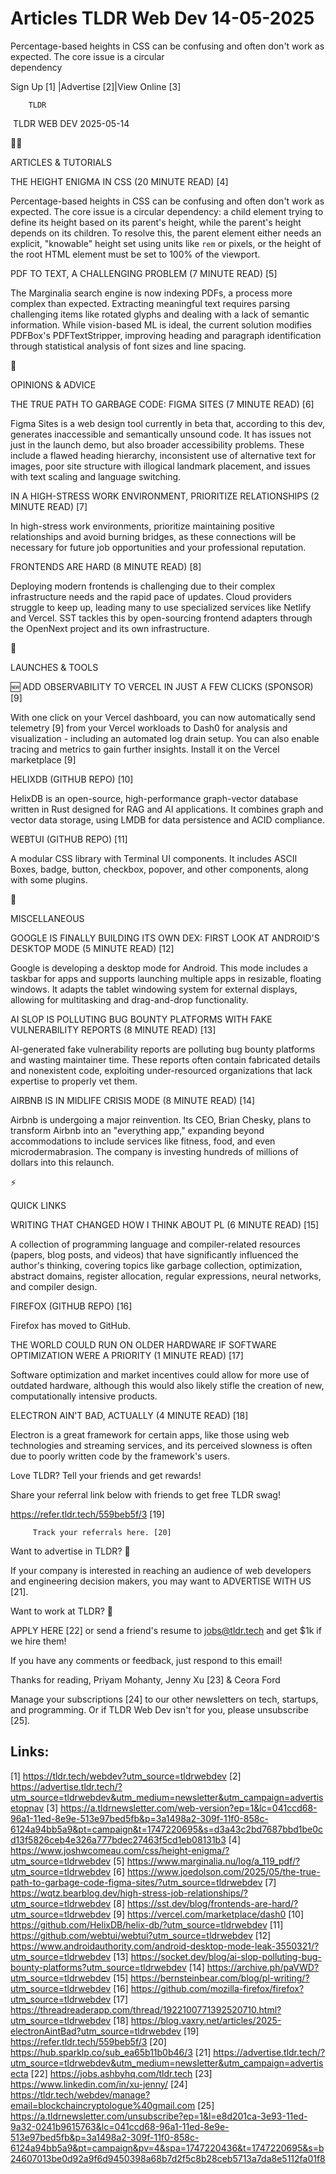 # Articles TLDR Web Dev 14-05-2025

Percentage-based heights in CSS can be confusing and often don't work
as expected. The core issue is a circular
dependency ‌ ‌ ‌ ‌ ‌ ‌ ‌ ‌ ‌ ‌ ‌ ‌ ‌ ‌ ‌ ‌ ‌ ‌ ‌ ‌ ‌ ‌ ‌ ‌ ‌ ‌  ‌ ‌ ‌ ‌ ‌ ‌ ‌ ‌ ‌ ‌ ‌ ‌ ‌ ‌ ‌ ‌ ‌ ‌ ‌ ‌ ‌ ‌ ‌ ‌ ‌ ‌ 


 Sign Up [1] |Advertise [2]|View Online [3] 

		TLDR 

 TLDR WEB DEV 2025-05-14

🧑‍💻 

ARTICLES & TUTORIALS

 THE HEIGHT ENIGMA IN CSS (20 MINUTE READ) [4] 

 Percentage-based heights in CSS can be confusing and often don't work
as expected. The core issue is a circular dependency: a child element
trying to define its height based on its parent's height, while the
parent's height depends on its children. To resolve this, the parent
element either needs an explicit, "knowable" height set using units
like `rem` or pixels, or the height of the root HTML element must be
set to 100% of the viewport. 

 PDF TO TEXT, A CHALLENGING PROBLEM (7 MINUTE READ) [5] 

 The Marginalia search engine is now indexing PDFs, a process more
complex than expected. Extracting meaningful text requires parsing
challenging items like rotated glyphs and dealing with a lack of
semantic information. While vision-based ML is ideal, the current
solution modifies PDFBox's PDFTextStripper, improving heading and
paragraph identification through statistical analysis of font sizes
and line spacing. 

🧠 

OPINIONS & ADVICE

 THE TRUE PATH TO GARBAGE CODE: FIGMA SITES (7 MINUTE READ) [6] 

 Figma Sites is a web design tool currently in beta that, according to
this dev, generates inaccessible and semantically unsound code. It has
issues not just in the launch demo, but also broader accessibility
problems. These include a flawed heading hierarchy, inconsistent use
of alternative text for images, poor site structure with illogical
landmark placement, and issues with text scaling and language
switching. 

 IN A HIGH-STRESS WORK ENVIRONMENT, PRIORITIZE RELATIONSHIPS (2 MINUTE
READ) [7] 

 In high-stress work environments, prioritize maintaining positive
relationships and avoid burning bridges, as these connections will be
necessary for future job opportunities and your professional
reputation. 

 FRONTENDS ARE HARD (8 MINUTE READ) [8] 

 Deploying modern frontends is challenging due to their complex
infrastructure needs and the rapid pace of updates. Cloud providers
struggle to keep up, leading many to use specialized services like
Netlify and Vercel. SST tackles this by open-sourcing frontend
adapters through the OpenNext project and its own infrastructure. 

🚀 

LAUNCHES & TOOLS

🆕 ADD OBSERVABILITY TO VERCEL IN JUST A FEW CLICKS (SPONSOR) [9]

With one click on your Vercel dashboard, you can now automatically
send telemetry [9] from your Vercel workloads to Dash0 for analysis
and visualization - including an automated log drain setup. You can
also enable tracing and metrics to gain further insights. Install it
on the Vercel marketplace [9] 

 HELIXDB (GITHUB REPO) [10] 

 HelixDB is an open-source, high-performance graph-vector database
written in Rust designed for RAG and AI applications. It combines
graph and vector data storage, using LMDB for data persistence and
ACID compliance. 

 WEBTUI (GITHUB REPO) [11] 

 A modular CSS library with Terminal UI components. It includes ASCII
Boxes, badge, button, checkbox, popover, and other components, along
with some plugins. 

🎁 

MISCELLANEOUS

 GOOGLE IS FINALLY BUILDING ITS OWN DEX: FIRST LOOK AT ANDROID'S
DESKTOP MODE (5 MINUTE READ) [12] 

 Google is developing a desktop mode for Android. This mode includes a
taskbar for apps and supports launching multiple apps in resizable,
floating windows. It adapts the tablet windowing system for external
displays, allowing for multitasking and drag-and-drop functionality. 

 AI SLOP IS POLLUTING BUG BOUNTY PLATFORMS WITH FAKE VULNERABILITY
REPORTS (8 MINUTE READ) [13] 

 AI-generated fake vulnerability reports are polluting bug bounty
platforms and wasting maintainer time. These reports often contain
fabricated details and nonexistent code, exploiting under-resourced
organizations that lack expertise to properly vet them. 

 AIRBNB IS IN MIDLIFE CRISIS MODE (8 MINUTE READ) [14] 

 Airbnb is undergoing a major reinvention. Its CEO, Brian Chesky,
plans to transform Airbnb into an "everything app," expanding beyond
accommodations to include services like fitness, food, and even
microdermabrasion. The company is investing hundreds of millions of
dollars into this relaunch. 

⚡ 

QUICK LINKS

 WRITING THAT CHANGED HOW I THINK ABOUT PL (6 MINUTE READ) [15] 

 A collection of programming language and compiler-related resources
(papers, blog posts, and videos) that have significantly influenced
the author's thinking, covering topics like garbage collection,
optimization, abstract domains, register allocation, regular
expressions, neural networks, and compiler design. 

 FIREFOX (GITHUB REPO) [16] 

 Firefox has moved to GitHub. 

 THE WORLD COULD RUN ON OLDER HARDWARE IF SOFTWARE OPTIMIZATION WERE A
PRIORITY (1 MINUTE READ) [17] 

 Software optimization and market incentives could allow for more use
of outdated hardware, although this would also likely stifle the
creation of new, computationally intensive products. 

 ELECTRON AIN'T BAD, ACTUALLY (4 MINUTE READ) [18] 

 Electron is a great framework for certain apps, like those using web
technologies and streaming services, and its perceived slowness is
often due to poorly written code by the framework's users. 

Love TLDR? Tell your friends and get rewards!

 Share your referral link below with friends to get free TLDR swag! 

 https://refer.tldr.tech/559beb5f/3 [19] 

		 Track your referrals here. [20] 

Want to advertise in TLDR? 📰

 If your company is interested in reaching an audience of web
developers and engineering decision makers, you may want to ADVERTISE
WITH US [21]. 

Want to work at TLDR? 💼

 APPLY HERE [22] or send a friend's resume to jobs@tldr.tech and get
$1k if we hire them! 

 If you have any comments or feedback, just respond to this email! 

Thanks for reading, 
Priyam Mohanty, Jenny Xu [23] & Ceora Ford 

 Manage your subscriptions [24] to our other newsletters on tech,
startups, and programming. Or if TLDR Web Dev isn't for you, please
unsubscribe [25]. 

 

Links:
------
[1] https://tldr.tech/webdev?utm_source=tldrwebdev
[2] https://advertise.tldr.tech/?utm_source=tldrwebdev&utm_medium=newsletter&utm_campaign=advertisetopnav
[3] https://a.tldrnewsletter.com/web-version?ep=1&lc=041ccd68-96a1-11ed-8e9e-513e97bed5fb&p=3a1498a2-309f-11f0-858c-6124a94bb5a9&pt=campaign&t=1747220695&s=d3a43c2bd7687bbd1be0cd13f5826ceb4e326a777bdec27463f5cd1eb08131b3
[4] https://www.joshwcomeau.com/css/height-enigma/?utm_source=tldrwebdev
[5] https://www.marginalia.nu/log/a_119_pdf/?utm_source=tldrwebdev
[6] https://www.joedolson.com/2025/05/the-true-path-to-garbage-code-figma-sites/?utm_source=tldrwebdev
[7] https://wqtz.bearblog.dev/high-stress-job-relationships/?utm_source=tldrwebdev
[8] https://sst.dev/blog/frontends-are-hard/?utm_source=tldrwebdev
[9] https://vercel.com/marketplace/dash0
[10] https://github.com/HelixDB/helix-db/?utm_source=tldrwebdev
[11] https://github.com/webtui/webtui?utm_source=tldrwebdev
[12] https://www.androidauthority.com/android-desktop-mode-leak-3550321/?utm_source=tldrwebdev
[13] https://socket.dev/blog/ai-slop-polluting-bug-bounty-platforms?utm_source=tldrwebdev
[14] https://archive.ph/paVWD?utm_source=tldrwebdev
[15] https://bernsteinbear.com/blog/pl-writing/?utm_source=tldrwebdev
[16] https://github.com/mozilla-firefox/firefox?utm_source=tldrwebdev
[17] https://threadreaderapp.com/thread/1922100771392520710.html?utm_source=tldrwebdev
[18] https://blog.vaxry.net/articles/2025-electronAintBad?utm_source=tldrwebdev
[19] https://refer.tldr.tech/559beb5f/3
[20] https://hub.sparklp.co/sub_ea65b11b0b46/3
[21] https://advertise.tldr.tech/?utm_source=tldrwebdev&utm_medium=newsletter&utm_campaign=advertisecta
[22] https://jobs.ashbyhq.com/tldr.tech
[23] https://www.linkedin.com/in/xu-jenny/
[24] https://tldr.tech/webdev/manage?email=blockchaincryptologue%40gmail.com
[25] https://a.tldrnewsletter.com/unsubscribe?ep=1&l=e8d201ca-3e93-11ed-9a32-0241b9615763&lc=041ccd68-96a1-11ed-8e9e-513e97bed5fb&p=3a1498a2-309f-11f0-858c-6124a94bb5a9&pt=campaign&pv=4&spa=1747220436&t=1747220695&s=b24607013be0d92a9f6d9450398a68b7d2f5c8b28ceb5713a7da8e5112fa01f8